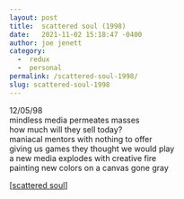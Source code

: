 ```yaml
---
layout: post
title:  scattered soul (1998)
date:   2021-11-02 15:18:47 -0400
author: joe jenett
category:
  -  redux
  -  personal
permalink: /scattered-soul-1998/
slug: scattered-soul-1998
---
```

<p>12/05/98<br />
mindless media permeates masses<br />
how much will they sell today?<br />
maniacal mentors with nothing to offer<br />
giving us games they thought we would play<br />
a new media explodes with creative fire<br />
painting new colors on a canvas gone gray</p>
<p>[<a title="scattered soul" href="https://jenett.org/scattered/">scattered soul</a>]</p>
